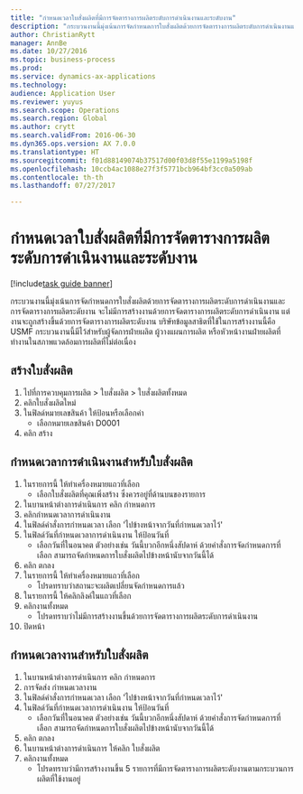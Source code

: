```yaml
--- 
title: "กำหนดเวลาใบสั่งผลิตที่มีการจัดตารางการผลิตระดับการดำเนินงานและระดับงาน"
description: "กระบวนงานนี้มุ่งเน้นการจัดกำหนดการใบสั่งผลิตด้วยการจัดตารางการผลิตระดับการดำเนินงานและการจัดตารางการผลิตระดับงาน "
author: ChristianRytt
manager: AnnBe
ms.date: 10/27/2016
ms.topic: business-process
ms.prod: 
ms.service: dynamics-ax-applications
ms.technology: 
audience: Application User
ms.reviewer: yuyus
ms.search.scope: Operations
ms.search.region: Global
ms.author: crytt
ms.search.validFrom: 2016-06-30
ms.dyn365.ops.version: AX 7.0.0
ms.translationtype: HT
ms.sourcegitcommit: f01d88149074b37517d00f03d8f55e1199a5198f
ms.openlocfilehash: 10ccb4ac1088e27f3f5771bcb964bf3cc0a509ab
ms.contentlocale: th-th
ms.lasthandoff: 07/27/2017

---
```

# <a name="schedule-a-production-order-with-operations-and-job-scheduling"></a>กำหนดเวลาใบสั่งผลิตที่มีการจัดตารางการผลิตระดับการดำเนินงานและระดับงาน

[!include[task guide banner](../../includes/task-guide-banner.md)]

กระบวนงานนี้มุ่งเน้นการจัดกำหนดการใบสั่งผลิตด้วยการจัดตารางการผลิตระดับการดำเนินงานและการจัดตารางการผลิตระดับงาน  จะไม่มีการสร้างงานด้วยการจัดตารางการผลิตระดับการดำเนินงาน แต่งานจะถูกสร้างขึ้นด้วยการจัดตารางการผลิตระดับงาน บริษัทข้อมูลสาธิตที่ใช้ในการสร้างงานนี้คือ USMF กระบวนงานนี้มีไว้สำหรับผู้จัดการฝ่ายผลิต ผู้วางแผนการผลิต หรือหัวหน้างานฝ่ายผลิตที่ทำงานในสภาพแวดล้อมการผลิตที่ไม่ต่อเนื่อง


## <a name="create-a-production-order"></a>สร้างใบสั่งผลิต
1. ไปที่การควบคุมการผลิต > ใบสั่งผลิต > ใบสั่งผลิตทั้งหมด 
2. คลิกใบสั่งผลิตใหม่
3. ในฟิลด์หมายเลขสินค้า ให้ป้อนหรือเลือกค่า
    * เลือกหมายเลขสินค้า D0001   
4. คลิก สร้าง

## <a name="schedule-operations-for-the-production-order"></a>กำหนดเวลาการดำเนินงานสำหรับใบสั่งผลิต
1. ในรายการนี้ ให้ทำเครื่องหมายแถวที่เลือก
    * เลือกใบสั่งผลิตที่คุณเพิ่งสร้าง  ซึ่งควรอยู่ที่ด้านบนของรายการ      
2. ในบานหน้าต่างการดำเนินการ คลิก กำหนดการ
3. คลิกกำหนดเวลาการดำเนินงาน
4. ในฟิลด์คำสั่งการกำหนดเวลา เลือก 'ไปข้างหน้าจากวันที่กำหนดเวลาไว้'
5. ในฟิลด์วันที่กำหนดเวลาการดำเนินงาน ให้ป้อนวันที่
    * เลือกวันที่ในอนาคต ตัวอย่างเช่น วันนี้บวกอีกหนึ่งสัปดาห์  ด้วยคำสั่งการจัดกำหนดการที่เลือก สามารถจัดกำหนดการใบสั่งผลิตไปข้างหน้านับจากวันนี้ได้  
6. คลิก ตกลง
7. ในรายการนี้ ให้ทำเครื่องหมายแถวที่เลือก
    * โปรดทราบว่าสถานะจะผลิตเปลี่ยนจัดกำหนดการแล้ว  
8. ในรายการนี้ ให้คลิกลิงค์ในแถวที่เลือก
9. คลิกงานทั้งหมด
    * โปรดทราบว่าไม่มีการสร้างงานขึ้นด้วยการจัดตารางการผลิตระดับการดำเนินงาน  
10. ปิดหน้า

## <a name="schedule-jobs-for-the-production-order"></a>กำหนดเวลางานสำหรับใบสั่งผลิต
1. ในบานหน้าต่างการดำเนินการ คลิก กำหนดการ
2. การจัดส่ง กำหนดเวลางาน
3. ในฟิลด์คำสั่งการกำหนดเวลา เลือก 'ไปข้างหน้าจากวันที่กำหนดเวลาไว้'
4. ในฟิลด์วันที่กำหนดเวลาการดำเนินงาน ให้ป้อนวันที่
    * เลือกวันที่ในอนาคต ตัวอย่างเช่น วันนี้บวกอีกหนึ่งสัปดาห์  ด้วยคำสั่งการจัดกำหนดการที่เลือก สามารถจัดกำหนดการใบสั่งผลิตไปข้างหน้านับจากวันนี้ได้  
5. คลิก ตกลง
6. ในบานหน้าต่างการดำเนินการ ให้คลิก ใบสั่งผลิต
7. คลิกงานทั้งหมด
    * โปรดทราบว่ามีการสร้างงานขึ้น 5 รายการที่มีการจัดตารางการผลิตระดับงานตามกระบวนการผลิตที่ใช้งานอยู่  


